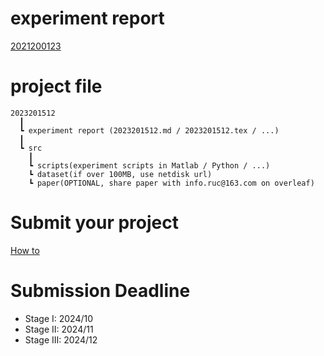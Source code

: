 # experiment report

[2021200123](./2021200123/2021200123.md)

# project file
```
2023201512
  ┃
  ┗ experiment report (2023201512.md / 2023201512.tex / ...)
  ┃
  ┗ src
    ┃
    ┗ scripts(experiment scripts in Matlab / Python / ...)
    ┗ dataset(if over 100MB, use netdisk url)
    ┗ paper(OPTIONAL, share paper with info.ruc@163.com on overleaf)  
```

# Submit your project
[How to](./Submission-Howto.md)

# Submission Deadline
- Stage I: 2024/10
- Stage II: 2024/11
- Stage III: 2024/12

